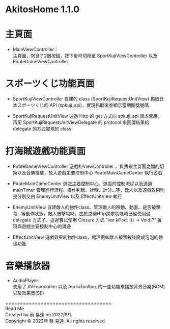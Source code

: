 # AkitosHome 1.1.0


# 主頁面
- MainViewController：  
主頁面，包含了2個按鈕，按下後可切換至 SportKujiViewController 以及 PirateGameViewController


# スポーツくじ功能頁面
- SportKujiViewController 
自建的 class (SportKujiRequestUnitView) 抓取日本スポーツくじ的 API (spkuji_api)，實現抓取後並顯示當期開獎號碼

- SportKujiRequestUnitView
透過 Http 的 get 方式向 spkuji_api 請求響應，再用 SportKujiRequestUnitViewDelegate 的 protocol 來回傳結果給 delegate 的方式實現的 class

# 打海賊遊戲功能頁面
- PirateGameViewController 
遊戲的ViewController ，負責跟主頁面之間的切換以及音樂播放，放入遊戲主要控制中心 PirateMainGameCenter 執行遊戲

- PirateMainGameCenter 
遊戲主要控制中心、遊戲的控制流程以及透過 mainTimer 管理進行流程、操作判斷、計時、計分...等，敵人以及遊戲效果則是分別交由 EnemyUnitView 以及 EffectUnitView 執行  

- EnemyUnitView 
自建敵人的物件class、管理敵人的移動、動畫、是否被擊殺...等動作狀態，敵人被擊殺時，由於之前Http請求功能時已經使用過 delegate 方式了，這邊嘗試使用 Closure 方式 ”var killed: (() -> Void)?“ 實現與遊戲主要控制中心的溝通

- EffectUnitView 
遊戲效果的物件class，處理例如敵人被擊殺後變成泡泡的動畫功能

# 音樂播放器
- AudioPlayer:  
使用了 AVFoundation 以及 AudioToolbox 的一些功能來播放背景音樂(BGM)以及效果音(SE)  

====================================  
Read Me  
Created by 蔡 易達 on 2022/6/1.  
Copyright © 2022年 蔡 易達. All rights reserved.
